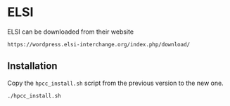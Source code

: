 # ELSI

ELSI can be downloaded from their website

```
https://wordpress.elsi-interchange.org/index.php/download/
```

## Installation

Copy the `hpcc_install.sh` script from the previous version to the new one.

```
./hpcc_install.sh
```
